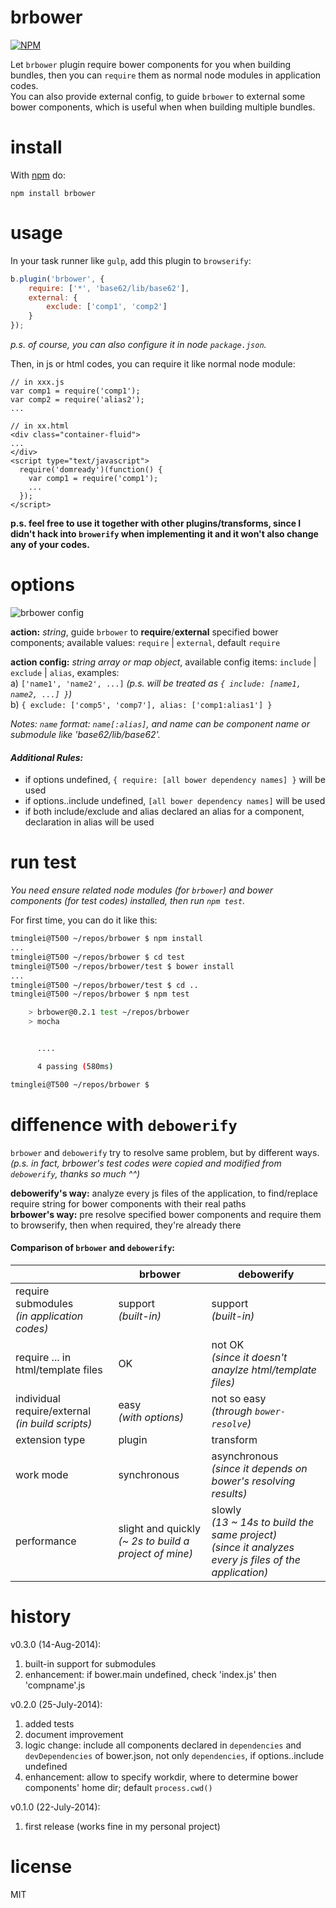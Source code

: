 brbower
=======

[![NPM](https://nodei.co/npm/brbower.png)](https://nodei.co/npm/brbower/)

Let `brbower` plugin require bower components for you when building bundles, then you can `require` them as normal node modules in application codes.  
You can also provide external config, to guide `brbower` to external some bower components, which is useful when when building multiple bundles.


# install

With [npm](https://npmjs.org) do:

```
npm install brbower
```

# usage
In your task runner like `gulp`, add this plugin to `browserify`:
```javascript
b.plugin('brbower', {
	require: ['*', 'base62/lib/base62'],
	external: {
		exclude: ['comp1', 'comp2']
	}
});
```
_p.s. of course, you can also configure it in node `package.json`._

Then, in js or html codes, you can require it like normal node module:
```
// in xxx.js
var comp1 = require('comp1');
var comp2 = require('alias2');
...

// in xx.html
<div class="container-fluid">
...
</div>
<script type="text/javascript">
  require('domready')(function() {
    var comp1 = require('comp1');
    ...
  });
</script>
```

**p.s. feel free to use it together with other plugins/transforms, since I didn't hack into `browerify` when implementing it and it won't also change any of your codes.**

# options
![brbower config](https://raw.githubusercontent.com/tminglei/brbower/master/doc/brbower-config.png)

**action:** _string_, guide `brbower` to **require**/**external** specified bower components; available values: `require` | `external`, default `require`  

**action config:** _string array or map object_, available config items: `include` | `exclude` | `alias`, examples:  
a) `['name1', 'name2', ...]` _(p.s. will be treated as `{ include: [name1, name2, ...] }`)_  
b) `{ exclude: ['comp5', 'comp7'], alias: ['comp1:alias1'] }`

_Notes: `name` format: `name[:alias]`, and name can be component name or submodule like 'base62/lib/base62'._

#### _Additional Rules:_
- if options undefined, `{ require: [all bower dependency names] }` will be used
- if options..include undefined, `[all bower dependency names]` will be used
- if both include/exclude and alias declared an alias for a component, declaration in alias will be used

# run test
_You need ensure related node modules (for `brbower`) and bower components (for test codes) installed, then run `npm test`._

For first time, you can do it like this:
```sh
tminglei@T500 ~/repos/brbower $ npm install
...
tminglei@T500 ~/repos/brbower $ cd test
tminglei@T500 ~/repos/brbower/test $ bower install
...
tminglei@T500 ~/repos/brbower/test $ cd ..
tminglei@T500 ~/repos/brbower $ npm test

	> brbower@0.2.1 test ~/repos/brbower
	> mocha


	  ....

	  4 passing (580ms)

tminglei@T500 ~/repos/brbower $
```
# diffenence with `debowerify`
`brbower` and `debowerify` try to resolve same problem, but by different ways.  
_(p.s. in fact, brbower's test codes were copied and modified from `debowerify`, thanks so much ^^)_

**debowerify's way:** analyze every js files of the application, to find/replace require string for bower components with their real paths  
**brbower's way:** pre resolve specified bower components and require them to browserify, then when required, they're already there

#### Comparison of `brbower` and `debowerify`:  
|                             |   brbower                     |  debowerify                                    |
| --------------------------- | ----------------------------- | ---------------------------------------------- |
| require submodules <br> _(in application codes)_ | support <br> _(built-in)_ | support <br> _(built-in)_ |
| require ... in html/template files | OK               | not OK <br> _(since it doesn't anaylze html/template files)_ |
| individual require/external <br> _(in build scripts)_ | easy <br> _(with options)_ | not so easy <br> _(through `bower-resolve`)_ |
| extension type              | plugin                        | transform                                                           |
| work mode                   | synchronous                   | asynchronous <br> _(since it depends on bower's resolving results)_ |
| performance                 | slight and quickly <br> _(~ 2s to build a project of mine)_ | slowly <br> _(13 ~ 14s to build the same project)_ <br> _(since it analyzes every js files of the application)_ |


# history
v0.3.0 (14-Aug-2014):  
1) built-in support for submodules  
2) enhancement: if bower.main undefined, check 'index.js' then 'compname'.js

v0.2.0 (25-July-2014):  
1) added tests  
2) document improvement  
3) logic change: include all components declared in `dependencies` and `devDependencies` of bower.json, not only `dependencies`, if options..include undefined  
4) enhancement: allow to specify workdir, where to determine bower components' home dir; default `process.cwd()`

v0.1.0 (22-July-2014):  
1) first release (works fine in my personal project)

# license

MIT
